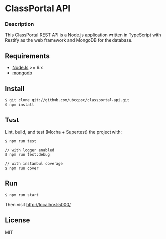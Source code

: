 # ClassPortal API

### Description

This ClassPortal REST API is a Node.js application written in TypeScript with Restify as the web framework and MongoDB for the database.

## Requirements

* [NodeJs](http://nodejs.org) >= 6.x 
* [mongodb](http://mongodb.org)

## Install

```sh
$ git clone git://github.com/ubccpsc/classportal-api.git
$ npm install
```

## Test

Lint, build, and test (Mocha + Supertest) the project with:

```sh
$ npm run test

// with logger enabled
$ npm run test:debug

// with instanbul coverage
$ npm run cover
```

## Run

```sh
$ npm run start
```

Then visit [http://localhost:5000/](http://localhost:5000/)

## License

MIT
